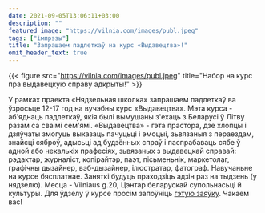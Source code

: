 ```yaml
---
date: 2021-09-05T13:06:11+03:00
description: ""
featured_image: "https://vilnia.com/images/publ.jpeg"
tags: ["імпрэзы"]
title: "Запрашаем падлеткаў на курс «Выдавецтва»!"
omit_header_text: true
---
```


{{< figure src="https://vilnia.com/images/publ.jpeg" title="Набор на курс пра выдавецкую справу адкрыты!" >}}

У рамках праекта «Нядзельная школка» запрашаем падлеткаў ва ўзросьце 12-17 год на вучэбны курс «Выдавецтва». 
Мэта курса - аб'яднаць падлеткаў, якія былі вымушаны з'ехаць з Беларусі ў Літву разам са сваімі сем'ямі. «Выдавецтва» - гэта прастора, дзе хлопцы і дзяўчаты змогуць выказаць пачуцьці і эмоцыі, зьвязаныя з пераездам, знайсці сяброў, адысьці ад будзённых спраў і паспрабаваць сябе ў адной або некалькіх прафесіях, зьвязаных з выдавецкай справай: рэдактар, журналіст, копірайтэр, паэт, пісьменьнік, маркетолаг, графічны дызайнер, вэб-дызайнер, ілюстратар, фатограф.
Навучаньне на курсе бясплатнае. Заняткі будуць праходзіць адзін раз на тыдзень (у нядзелю).
Месца - Vilniaus g.20, Цэнтар беларускай супольнасьці й культуры.
Для ўдзелу ў курсе просім запоўніць [гэтую заяўку](https://docs.google.com/forms/d/e/1FAIpQLSfQ_XvLyXGckalzEVR-dMvcRfxAoSmgghQXREtLLltOvLFiUA/viewform?fbclid=IwAR3HNJ-0SveCAdst23x57j4zSApecVjTv0WP1skEuedCUKQql30fc83zP9s). Чакаем вас!